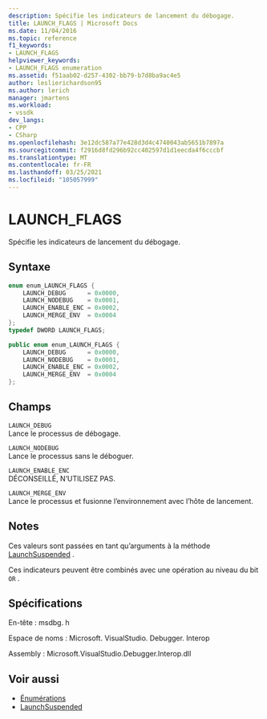 ```yaml
---
description: Spécifie les indicateurs de lancement du débogage.
title: LAUNCH_FLAGS | Microsoft Docs
ms.date: 11/04/2016
ms.topic: reference
f1_keywords:
- LAUNCH_FLAGS
helpviewer_keywords:
- LAUNCH_FLAGS enumeration
ms.assetid: f51aab02-d257-4302-bb79-b7d8ba9ac4e5
author: leslierichardson95
ms.author: lerich
manager: jmartens
ms.workload:
- vssdk
dev_langs:
- CPP
- CSharp
ms.openlocfilehash: 3e12dc587a77e428d3d4c4740043ab5651b7897a
ms.sourcegitcommit: f2916d8fd296b92cc402597d1d1eecda4f6cccbf
ms.translationtype: MT
ms.contentlocale: fr-FR
ms.lasthandoff: 03/25/2021
ms.locfileid: "105057999"
---
```

# <a name="launch_flags"></a>LAUNCH_FLAGS
Spécifie les indicateurs de lancement du débogage.

## <a name="syntax"></a>Syntaxe

```cpp
enum enum_LAUNCH_FLAGS {
    LAUNCH_DEBUG      = 0x0000,
    LAUNCH_NODEBUG    = 0x0001,
    LAUNCH_ENABLE_ENC = 0x0002,
    LAUNCH_MERGE_ENV  = 0x0004
};
typedef DWORD LAUNCH_FLAGS;
```

```csharp
public enum enum_LAUNCH_FLAGS {
    LAUNCH_DEBUG      = 0x0000,
    LAUNCH_NODEBUG    = 0x0001,
    LAUNCH_ENABLE_ENC = 0x0002,
    LAUNCH_MERGE_ENV  = 0x0004
};
```

## <a name="fields"></a>Champs
`LAUNCH_DEBUG`\
Lance le processus de débogage.

`LAUNCH_NODEBUG`\
Lance le processus sans le déboguer.

`LAUNCH_ENABLE_ENC`\
DÉCONSEILLÉ, N’UTILISEZ PAS.

`LAUNCH_MERGE_ENV`\
Lance le processus et fusionne l’environnement avec l’hôte de lancement.

## <a name="remarks"></a>Notes
Ces valeurs sont passées en tant qu’arguments à la méthode [LaunchSuspended](../../../extensibility/debugger/reference/idebugenginelaunch2-launchsuspended.md) .

Ces indicateurs peuvent être combinés avec une opération au niveau du bit `OR` .

## <a name="requirements"></a>Spécifications
En-tête : msdbg. h

Espace de noms : Microsoft. VisualStudio. Debugger. Interop

Assembly : Microsoft.VisualStudio.Debugger.Interop.dll

## <a name="see-also"></a>Voir aussi
- [Énumérations](../../../extensibility/debugger/reference/enumerations-visual-studio-debugging.md)
- [LaunchSuspended](../../../extensibility/debugger/reference/idebugenginelaunch2-launchsuspended.md)
